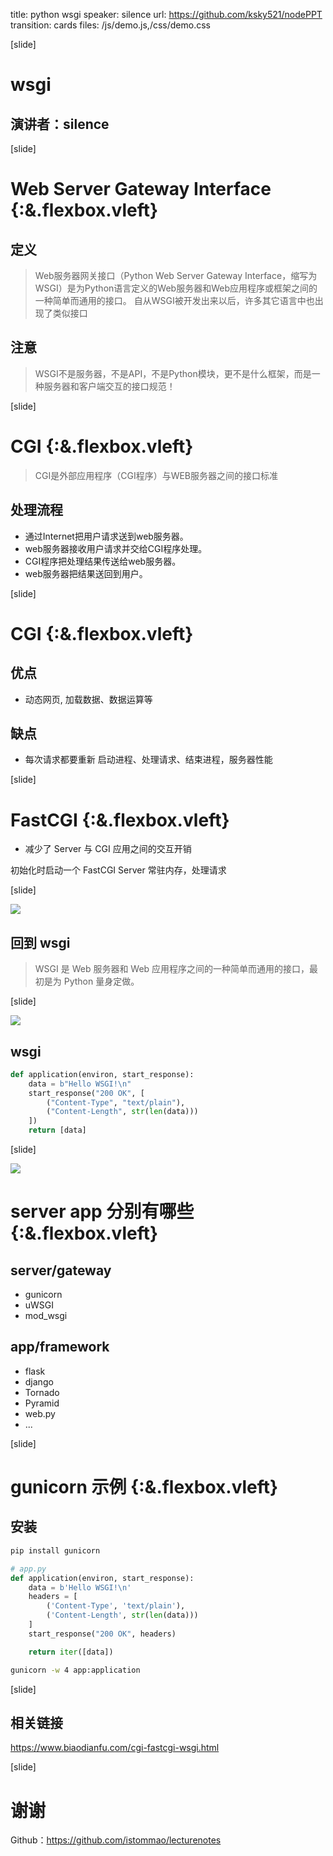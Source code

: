 title: python wsgi
speaker: silence
url: https://github.com/ksky521/nodePPT
transition: cards
files: /js/demo.js,/css/demo.css

[slide]

# wsgi
## 演讲者：silence

[slide]

# Web Server Gateway Interface {:&.flexbox.vleft}

## 定义

> Web服务器网关接口（Python Web Server Gateway Interface，缩写为WSGI）是为Python语言定义的Web服务器和Web应用程序或框架之间的一种简单而通用的接口。
> 自从WSGI被开发出来以后，许多其它语言中也出现了类似接口

## 注意

> WSGI不是服务器，不是API，不是Python模块，更不是什么框架，而是一种服务器和客户端交互的接口规范！

[slide]

# CGI {:&.flexbox.vleft}

> CGI是外部应用程序（CGI程序）与WEB服务器之间的接口标准

## 处理流程

- 通过Internet把用户请求送到web服务器。
- web服务器接收用户请求并交给CGI程序处理。
- CGI程序把处理结果传送给web服务器。
- web服务器把结果送回到用户。


[slide]

# CGI {:&.flexbox.vleft}

## 优点

- 动态网页, 加载数据、数据运算等

## 缺点

- 每次请求都要重新 启动进程、处理请求、结束进程，服务器性能

[slide]

# FastCGI {:&.flexbox.vleft}

- 减少了 Server 与 CGI 应用之间的交互开销

初始化时启动一个 FastCGI Server 常驻内存，处理请求

[slide]

![](/image/wsgi2.jpg)

## 回到 wsgi

> WSGI 是 Web 服务器和 Web 应用程序之间的一种简单而通用的接口，最初是为 Python 量身定做。

[slide]


![](/image/wsgi.png)

## wsgi

```python
def application(environ, start_response):
    data = b"Hello WSGI!\n"
    start_response("200 OK", [
        ("Content-Type", "text/plain"),
        ("Content-Length", str(len(data)))
    ])
    return [data]
```

[slide]

![](/image/wsgi-flow.png)


# server app 分别有哪些  {:&.flexbox.vleft}

## server/gateway
- gunicorn
- uWSGI
- mod_wsgi

## app/framework

- flask
- django
- Tornado
- Pyramid
- web.py
- ...

[slide]

# gunicorn 示例  {:&.flexbox.vleft}

## 安装

```python
pip install gunicorn
```

```python
# app.py
def application(environ, start_response):
    data = b'Hello WSGI!\n'
    headers = [
        ('Content-Type', 'text/plain'),
        ('Content-Length', str(len(data)))
    ]
    start_response("200 OK", headers)

    return iter([data])
```

```bash
gunicorn -w 4 app:application
```

[slide]


## 相关链接
https://www.biaodianfu.com/cgi-fastcgi-wsgi.html

[slide]

# 谢谢

Github：https://github.com/istommao/lecturenotes
